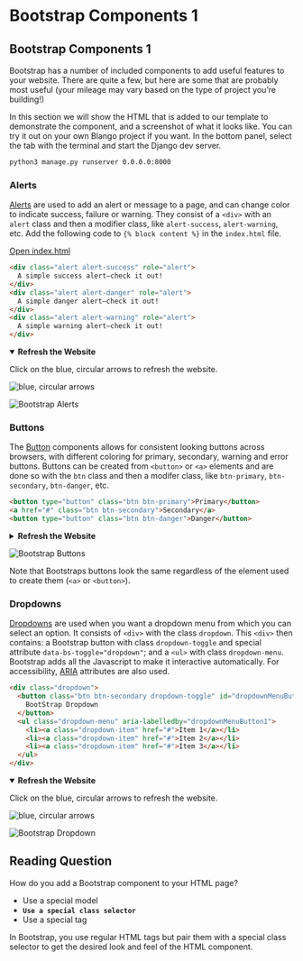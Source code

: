 # Bootstrap Components 1

## Bootstrap Components 1

Bootstrap has a number of included components to add useful features to your website. There are quite a few, but here are some that are probably most useful (your mileage may vary based on the type of project you’re building!)

In this section we will show the HTML that is added to our template to demonstrate the component, and a screenshot of what it looks like. You can try it out on your own Blango project if you want. In the bottom panel, select the tab with the terminal and start the Django dev server.

```bash
python3 manage.py runserver 0.0.0.0:8000
```

### Alerts

[Alerts](https://getbootstrap.com/docs/5.0/components/alerts/) are used to add an alert or message to a page, and can change color to indicate success, failure or warning. They consist of a `<div>` with an `alert` class and then a modifier class, like `alert-success`, `alert-warning`, etc. Add the following code to `{% block content %}` in the `index.html` file.

[Open index.html]()

```html
<div class="alert alert-success" role="alert">
  A simple success alert—check it out!
</div>
<div class="alert alert-danger" role="alert">
  A simple danger alert—check it out!
</div>
<div class="alert alert-warning" role="alert">
  A simple warning alert—check it out!
</div>
```

<details open=""><summary><strong>Refresh the Website</strong></summary>

Click on the blue, circular arrows to refresh the website.

![blue, circular arrows](https://apollo-media.codio.com/media%2F1%2F365ca2d115d614cf9dd7fa0bfe3e8059-196204e3b3c73892.webp)

</details>

![Bootstrap Alerts](https://apollo-media.codio.com/media%2F1%2F1b87d8beb1ae16e9f5727a9b39ba84aa-2004d2db00b1b82a.webp)

### Buttons

The [Button](https://getbootstrap.com/docs/5.0/components/buttons/) components allows for consistent looking buttons across browsers, with different coloring for primary, secondary, warning and error buttons. Buttons can be created from `<button>` or `<a>` elements and are done so with the `btn` class and then a modifer class, like `btn-primary`, `btn-secondary`, `btn-danger`, etc.

```html
<button type="button" class="btn btn-primary">Primary</button>
<a href="#" class="btn btn-secondary">Secondary</a>
<button type="button" class="btn btn-danger">Danger</button>
```

<details><summary><strong>Refresh the Website</strong></summary>

![blue, circular arrows](https://apollo-media.codio.com/media%2F1%2F365ca2d115d614cf9dd7fa0bfe3e8059-196204e3b3c73892.webp)

</details>

![Bootstrap Buttons](https://apollo-media.codio.com/media%2F1%2Fea72ad7e8afb0427fdc3a1d3f6fe5308-63e5b5df70ce9a33.webp)

Note that Bootstraps buttons look the same regardless of the element used to create them (`<a>` or `<button>`).

### Dropdowns

[Dropdowns](https://getbootstrap.com/docs/5.0/components/dropdowns/) are used when you want a dropdown menu from which you can select an option. It consists of `<div>` with the class `dropdown`. This `<div>` then contains: a Bootstrap button with class `dropdown-toggle` and special attribute `data-bs-toggle="dropdown"`; and a `<ul>` with class `dropdown-menu`. Bootstrap adds all the Javascript to make it interactive automatically. For accessibility, [ARIA](https://www.w3.org/TR/html-aria/) attributes are also used.

```html
<div class="dropdown">
  <button class="btn btn-secondary dropdown-toggle" id="dropdownMenuButton1" type="button" data-bs-toggle="dropdown" aria-expanded="false">
    BootStrap Dropdown
  </button>
  <ul class="dropdown-menu" aria-labelledby="dropdownMenuButton1">
    <li><a class="dropdown-item" href="#">Item 1</a></li>
    <li><a class="dropdown-item" href="#">Item 2</a></li>
    <li><a class="dropdown-item" href="#">Item 3</a></li>
  </ul>
</div>
```

<details open=""><summary><strong>Refresh the Website</strong></summary>

Click on the blue, circular arrows to refresh the website.

![blue, circular arrows](https://apollo-media.codio.com/media%2F1%2F365ca2d115d614cf9dd7fa0bfe3e8059-196204e3b3c73892.webp)

</details>

![Bootstrap Dropdown](https://apollo-media.codio.com/media%2F1%2Fb137cfd5c795e740ecd8100e313b4629-1361ddcfad83dd2e.webp)

## Reading Question

How do you add a Bootstrap component to your HTML page?

- Use a special model
- **`Use a special class selector`**
- Use a special tag

In Bootstrap, you use regular HTML tags but pair them with a special class selector to get the desired look and feel of the HTML component.

